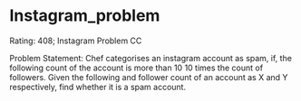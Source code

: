 # Instagram_problem
Rating: 408; Instagram Problem CC 

Problem Statement: Chef categorises an instagram account as spam, if, the following count of the account is more than 
10
10 times the count of followers.
Given the following and follower count of an account as 
X and Y respectively, find whether it is a spam account.



